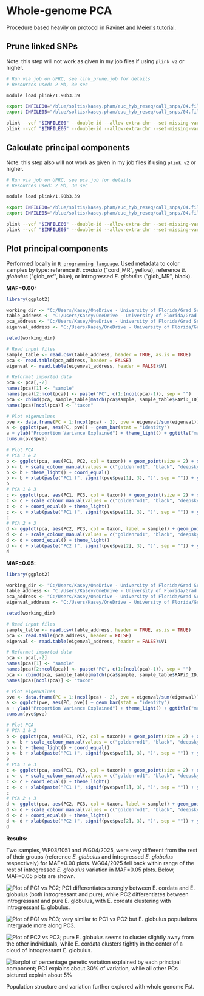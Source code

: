 # Whole-genome PCA
Procedure based heavily on protocol in [Ravinet and Meier's tutorial](https://speciationgenomics.github.io/pca/).

## Prune linked SNPs
Note: this step will not work as given in my job files if using `plink v2` or higher.

```bash
# Run via job on UFRC, see link_prune.job for details
# Resources used: 2 Mb, 30 sec

module load plink/1.90b3.39 

export INFILE00="/blue/soltis/kasey.pham/euc_hyb_reseq/call_snps/04.filter_snps/maf0.00/meehan_all_fil_maf0.00_snps.vcf"
export INFILE05="/blue/soltis/kasey.pham/euc_hyb_reseq/call_snps/04.filter_snps/maf0.05/meehan_all_fil_maf0.05_snps.vcf"

plink --vcf "$INFILE00" --double-id --allow-extra-chr --set-missing-var-ids @:# --indep-pairwise 50 10 0.1 --vcf-half-call m --out maf0.00/all_maf0.00
plink --vcf "$INFILE05" --double-id --allow-extra-chr --set-missing-var-ids @:# --indep-pairwise 50 10 0.1 --vcf-half-call m --out maf0.05/all_maf0.05

```

## Calculate principal components
Note: this step also will not work as given in my job files if using `plink v2` or higher.

```bash
# Run via job on UFRC, see pca.job for details
# Resources used: 2 Mb, 30 sec

module load plink/1.90b3.39 

export INFILE00="/blue/soltis/kasey.pham/euc_hyb_reseq/call_snps/04.filter_snps/maf0.00/meehan_all_fil_maf0.00_snps.vcf"
export INFILE05="/blue/soltis/kasey.pham/euc_hyb_reseq/call_snps/04.filter_snps/maf0.05/meehan_all_fil_maf0.05_snps.vcf"

plink --vcf "$INFILE00" --double-id --allow-extra-chr --set-missing-var-ids @:# --extract all_maf0.00.prune.in --vcf-half-call m --make-bed --pca --out all_maf0.00
plink --vcf "$INFILE05" --double-id --allow-extra-chr --set-missing-var-ids @:# --extract all_maf0.05.prune.in --vcf-half-call m --make-bed --pca --out all_maf0.05
```

## Plot principal components
Performed locally in [`R programming language`](https://www.r-project.org/). Used metadata to color samples by type: reference _E. cordata_ ("cord_MR", yellow), reference _E. globulus_ ("glob_ref", blue), or introgressed _E. globulus_ ("glob_MR", black).

**MAF=0.00:**

```R
library(ggplot2)

working_dir <- "C:/Users/Kasey/OneDrive - University of Florida/Grad School Documents/Projects/eucalyptus-hybrid-resequencing/05.analyses/PCA/maf0.00"
table_address <- "C:/Users/Kasey/OneDrive - University of Florida/Grad School Documents/Projects/eucalyptus-hybrid-resequencing/00.metadata/03.seq_analysis/sample_spp_table.csv"
pca_address <- "C:/Users/Kasey/OneDrive - University of Florida/Grad School Documents/Projects/eucalyptus-hybrid-resequencing/05.analyses/PCA/maf0.00/all_maf0.00.eigenvec"
eigenval_address <- "C:/Users/Kasey/OneDrive - University of Florida/Grad School Documents/Projects/eucalyptus-hybrid-resequencing/05.analyses/PCA/maf0.00/all_maf0.00.eigenval"

setwd(working_dir)

# Read input files
sample_table <- read.csv(table_address, header = TRUE, as.is = TRUE)
pca <- read.table(pca_address, header = FALSE)
eigenval <- read.table(eigenval_address, header = FALSE)$V1

# Reformat imported data
pca <- pca[,-2]
names(pca)[1] <- "sample"
names(pca)[2:ncol(pca)] <- paste("PC", c(1:(ncol(pca)-1)), sep = "")
pca <- cbind(pca, sample_table[match(pca$sample, sample_table$RAPiD_ID), "Taxon"])
names(pca)[ncol(pca)] <- "taxon"

# Plot eigenvalues
pve <- data.frame(PC = 1:(ncol(pca) - 2), pve = eigenval/sum(eigenval))
a <- ggplot(pve, aes(PC, pve)) + geom_bar(stat = "identity")
a + ylab("Proportion Variance Explained") + theme_light() + ggtitle("maf=0.00")
cumsum(pve$pve)

# Plot PCA
# PCA 1 & 2
b <- ggplot(pca, aes(PC1, PC2, col = taxon)) + geom_point(size = 2) + xlim(-0.2, 0.8) + geom_text(data = subset(pca, sample == "WF03"), aes(label = sample), hjust = -0.25, vjust = -0.25)
b <- b + scale_colour_manual(values = c("goldenrod1", "black", "deepskyblue4"))
b <- b + theme_light() + coord_equal()
b <- b + xlab(paste("PC1 (", signif(pve$pve[1], 3), ")", sep = "")) + ylab(paste("PC2 (", signif(pve$pve[2], 3), ")", sep = "")) + ggtitle("maf=0.00, PC1 vs. PC2")
b
# PCA 1 & 3
c <- ggplot(pca, aes(PC1, PC3, col = taxon)) + geom_point(size = 2) + xlim(-0.2, 0.8) + geom_text(data = subset(pca, sample == "WG04"), aes(label = sample), hjust = -0.25, vjust = -0.25)
c <- c + scale_colour_manual(values = c("goldenrod1", "black", "deepskyblue4"))
c <- c + coord_equal() + theme_light()
c <- c + xlab(paste("PC1 (", signif(pve$pve[1], 3), ")", sep = "")) + ylab(paste("PC3 (", signif(pve$pve[3], 3), ")", sep = "")) + ggtitle("maf=0.00, PC1 vs. PC3")
c
# PCA 2 + 3
d <- ggplot(pca, aes(PC2, PC3, col = taxon, label = sample)) + geom_point(size = 2) + geom_text(data = subset(pca, sample %in% c("WF03", "WG04")), aes(label = sample), hjust = 1, vjust = -.25)
d <- d + scale_colour_manual(values = c("goldenrod1", "black", "deepskyblue4"))
d <- d + coord_equal() + theme_light()
d <- d + xlab(paste("PC2 (", signif(pve$pve[2], 3), ")", sep = "")) + ylab(paste("PC3 (", signif(pve$pve[3], 3), ")", sep = "")) + ggtitle("maf=0.00, PC2 vs. PC3")
d
```

**MAF=0.05:**

```R
library(ggplot2)

working_dir <- "C:/Users/Kasey/OneDrive - University of Florida/Grad School Documents/Projects/eucalyptus-hybrid-resequencing/05.analyses/PCA/maf0.05"
table_address <- "C:/Users/Kasey/OneDrive - University of Florida/Grad School Documents/Projects/eucalyptus-hybrid-resequencing/00.metadata/03.seq_analysis/sample_spp_table.csv"
pca_address <- "C:/Users/Kasey/OneDrive - University of Florida/Grad School Documents/Projects/eucalyptus-hybrid-resequencing/05.analyses/PCA/maf0.05/all_maf0.05.eigenvec"
eigenval_address <- "C:/Users/Kasey/OneDrive - University of Florida/Grad School Documents/Projects/eucalyptus-hybrid-resequencing/05.analyses/PCA/maf0.05/all_maf0.05.eigenval"

setwd(working_dir)

# Read input files
sample_table <- read.csv(table_address, header = TRUE, as.is = TRUE)
pca <- read.table(pca_address, header = FALSE)
eigenval <- read.table(eigenval_address, header = FALSE)$V1

# Reformat imported data
pca <- pca[,-2]
names(pca)[1] <- "sample"
names(pca)[2:ncol(pca)] <- paste("PC", c(1:(ncol(pca)-1)), sep = "")
pca <- cbind(pca, sample_table[match(pca$sample, sample_table$RAPiD_ID), "Taxon"])
names(pca)[ncol(pca)] <- "taxon"

# Plot eigenvalues
pve <- data.frame(PC = 1:(ncol(pca) - 2), pve = eigenval/sum(eigenval))
a <- ggplot(pve, aes(PC, pve)) + geom_bar(stat = "identity")
a + ylab("Proportion Variance Explained") + theme_light() + ggtitle("maf=0.05")
cumsum(pve$pve)

# Plot PCA
# PCA 1 & 2
b <- ggplot(pca, aes(PC1, PC2, col = taxon)) + geom_point(size = 2) + xlim(-0.2, 0.6) + geom_text(data = subset(pca, sample == "WF03"), aes(label = sample), hjust = -0.25, vjust = -0.25)
b <- b + scale_colour_manual(values = c("goldenrod1", "black", "deepskyblue4"))
b <- b + theme_light() + coord_equal()
b <- b + xlab(paste("PC1 (", signif(pve$pve[1], 3), ")", sep = "")) + ylab(paste("PC2 (", signif(pve$pve[2], 3), ")", sep = "")) + ggtitle("maf=0.05, PC1 vs. PC2")
b
# PCA 1 & 3
c <- ggplot(pca, aes(PC1, PC3, col = taxon)) + geom_point(size = 2) + xlim(-0.2, 0.8) + geom_text(data = subset(pca, sample == "WF03"), aes(label = sample), hjust = -0.25, vjust = -0.25)
c <- c + scale_colour_manual(values = c("goldenrod1", "black", "deepskyblue4"))
c <- c + coord_equal() + theme_light()
c <- c + xlab(paste("PC1 (", signif(pve$pve[1], 3), ")", sep = "")) + ylab(paste("PC3 (", signif(pve$pve[3], 3), ")", sep = "")) + ggtitle("maf=0.05, PC1 vs. PC3")
c
# PCA 2 + 3
d <- ggplot(pca, aes(PC2, PC3, col = taxon, label = sample)) + geom_point(size = 2) + xlim(-0.75, 0.35) + geom_text(data = subset(pca, sample == "WF03"), aes(label = sample), hjust = -0.25, vjust = -0.25)
d <- d + scale_colour_manual(values = c("goldenrod1", "black", "deepskyblue4"))
d <- d + coord_equal() + theme_light()
d <- d + xlab(paste("PC2 (", signif(pve$pve[2], 3), ")", sep = "")) + ylab(paste("PC3 (", signif(pve$pve[3], 3), ")", sep = "")) + ggtitle("maf=0.05, PC2 vs. PC3")
d
```

**Results:**

Two samples, WF03/1051 and WG04/2025, were very different from the rest of their groups (reference _E. globulus_ and introgressed _E. globulus_ respectively) for MAF=0.00 plots. WG04/2025 fell back within range of the rest of introgressed _E. globulus_ variation in MAF=0.05 plots. Below, MAF=0.05 plots are shown.


![Plot of PC1 vs PC2; PC1 differentiates strongly between _E. cordata_ and _E. globulus_ (both introgressant and pure), while PC2 differentiates between introgressant and pure _E. globulus_, with _E. cordata_ clustering with introgressant _E. globulus_.](https://github.com/kaseykhanhpham/eucalyptus-hybrid-resequencing/blob/main/05.analyses/PCA/maf0.05/maf05_pc12.png "PC1 vs. PC2")

![Plot of PC1 vs PC3; very similar to PC1 vs PC2 but _E. globulus_ populations intergrade more along PC3.](https://github.com/kaseykhanhpham/eucalyptus-hybrid-resequencing/blob/main/05.analyses/PCA/maf0.05/maf05_pc13.png "PC1 vs. PC3")

![Plot of PC2 vs PC3; pure _E. globulus_ seems to cluster slightly away from the other individuals, while _E. cordata_ clusters tightly in the center of a cloud of introgressant _E. globulus_.](https://github.com/kaseykhanhpham/eucalyptus-hybrid-resequencing/blob/main/05.analyses/PCA/maf0.05/maf05_pc23.png "PC2 vs. PC3")

![Barplot of percentage genetic variation explained by each principal component; PC1 explains about 30% of variation, while all other PCs pictured explain about 5%](https://github.com/kaseykhanhpham/eucalyptus-hybrid-resequencing/blob/main/05.analyses/PCA/maf0.05/maf05_pc_var_explained.png "Percent Variance Explained by each PC")

Population structure and variation further explored with whole genome Fst.